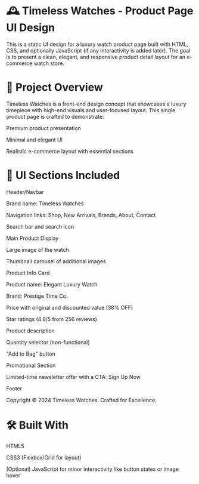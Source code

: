 #
<h1>🕰️ Timeless Watches - Product Page UI Design</h1>
This is a static UI design for a luxury watch product page built with HTML, CSS, and optionally JavaScript (if any interactivity is added later). The goal is to present a clean, elegant, and responsive product detail layout for an e-commerce watch store.

<h1>📸 Project Overview</h1>
Timeless Watches is a front-end design concept that showcases a luxury timepiece with high-end visuals and user-focused layout. This single product page is crafted to demonstrate:

Premium product presentation

Minimal and elegant UI

Realistic e-commerce layout with essential sections

<h1>🧩 UI Sections Included</h1>
Header/Navbar

Brand name: Timeless Watches

Navigation links: Shop, New Arrivals, Brands, About, Contact

Search bar and search icon

Main Product Display

Large image of the watch

Thumbnail carousel of additional images

Product Info Card

Product name: Elegant Luxury Watch

Brand: Prestige Time Co.

Price with original and discounted value (38% OFF)

Star ratings (4.8/5 from 256 reviews)

Product description

Quantity selector (non-functional)

"Add to Bag" button

Promotional Section

Limited-time newsletter offer with a CTA: Sign Up Now

Footer

Copyright
© 2024 Timeless Watches. Crafted for Excellence.

<h1>🛠️ Built With</h1>
HTML5

CSS3 (Flexbox/Grid for layout)

(Optional) JavaScript for minor interactivity like button states or image hover
